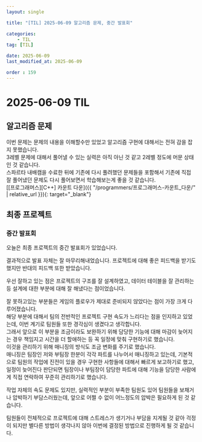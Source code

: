 ```yaml
---
layout: single

title: "[TIL] 2025-06-09 알고리즘 문제, 중간 발표회"

categories:
    - TIL
tag: [TIL]

date: 2025-06-09
last_modified_at: 2025-06-09

order : 159
---
```


# 2025-06-09 TIL

## 알고리즘 문제

이번 문제는 문제의 내용을 이해할수만 있었고 알고리즘 구현에 대해서는 전혀 감을 잡지 못했습니다.  
3레벨 문제에 대해서 풀어낼 수 있는 실력은 아직 아닌 것 같고 2레벨 정도에 머문 상태인 것 같습니다.  
스파르타 내배캠을 수료한 뒤에 기존에 다시 풀려했던 문제들을 포함해서 기존에 직접 잘 풀어냈던 문제도 다시 풀어보면서 학습해보는게 좋을 것 같습니다.  
[[프로그래머스][C++] 카운트 다운]({{ "/programmers/프로그래머스-카운트_다운/" | relative_url }}){: target="_blank"}

## 최종 프로젝트

### 중간 발표회

오늘은 최종 프로젝트의 중간 발표회가 있었습니다.

결과적으로 발표 자체는 잘 마무리해내었습니다.
프로젝트에 대해 좋은 피드백을 받기도 했지만 반대의 피드백 또한 받았습니다.

우선 잘하고 있는 점은 프로젝트의 구조를 잘 설계하였고, 데이터 테이블을 잘 관리하는 등 설계에 대한 부분에 대해 잘 해냈다는 점이었습니다.

잘 못하고있는 부분들은 게임의 플로우가 제대로 준비되지 않았다는 점이 가장 크게 다루어졌습니다.  
해당 부분에 대해서 팀의 전반적인 프로젝트 구현 속도가 느리다는 점을 인지하고 있었는데, 이번 계기로 팀원들 또한 경각심이 생겼다고 생각합니다.  
그래서 앞으로 이 부분을 조금이라도 보완하기 위해 담당한 기능에 대해 마감이 늦어지는 경우 책임지고 시간을 더 할애하는 등 꼭 일정에 맞춰 구현하기로 했습니다.  
이것을 관리하기 위해 매니징의 방식도 조금 변화를 주기로 했습니다.  
매니징은 팀장인 저와 부팀장 한분이 각각 파트를 나누어서 매니징하고 있는데, 기본적으로 팀원의 작업에 진전이 있을 경우 구현한 사항들에 대해서 빠르게 보고하기로 했고, 일정이 늦어진다 판단되면 팀장이나 부팀장이 담당한 파트에 대해 기능을 담당한 사람에게 직접 연락하여 꾸준히 관리하기로 했습니다.

작업 자체의 속도 문제도 있지만, 실력적인 부분이 부족한 팀원도 있어 팀원들을 보채거나 압박하기 부담스러웠는데, 앞으로 어쩔 수 없이 어느정도의 압박은 필요하게 된 것 같습니다.

팀원들이 전체적으로 프로젝트에 대해 스트레스가 생기거나 부담을 지게될 것 같아 걱정이 되지만 별다른 방법이 생각나지 않아 이번에 결정된 방법으로 진행하게 될 것 같습니다.